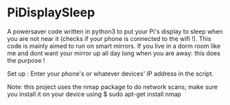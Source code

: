 # PiDisplaySleep

A powersaver code written in python3 to put your Pi's display to sleep when you are not near it (checks if your phone is connected to the wifi !). This code is mainly aimed to run on smart mirrors. If you live in a dorm room like me and dont want your mirror up all day long when you are away: this does the purpose !

Set up :
  Enter your phone's or whatever devices' IP address in the script.

Note: this project uses the nmap package to do network scans; make sure you install it on your device using 
$ sudo apt-get install nmap
